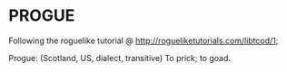 # PROGUE
Following the roguelike tutorial @ http://rogueliketutorials.com/libtcod/1; 

Progue: (Scotland, US, dialect, transitive) To prick; to goad.

